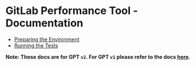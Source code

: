 # GitLab Performance Tool - Documentation

* [Preparing the Environment](environment_prep.md)
* [Running the Tests](k6.md)

**Note: These docs are for GPT `v2`. For GPT `v1` please refer to the docs [here](https://gitlab.com/gitlab-org/quality/performance/-/blob/1.3.1/docs/README.md).**
